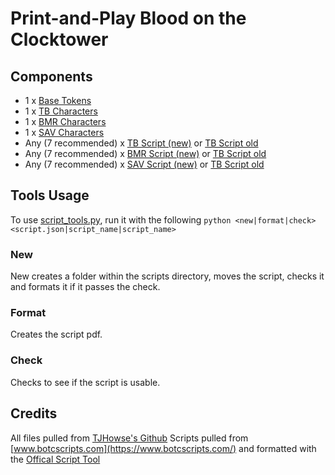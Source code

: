 # Print-and-Play Blood on the Clocktower

## Components
- 1 x [Base Tokens](./pdfs/BASE_tokens.pdf)
- 1 x [TB Characters](./pdfs/TB_character_tokens.pdf)
- 1 x [BMR Characters](./pdfs/BMR_character_tokens.pdf)
- 1 x [SAV Characters](./pdfs/SAV_character_tokens.pdf)
- Any (7 recommended) x [TB Script (new)](./scripts/trouble_brewing/trouble_brewing.pdf) or [TB Script old](./pdfs/TB_character_list_DEPRECATED.pdf)
- Any (7 recommended) x [BMR Script (new)](./scripts/bad_moon_rising/bad_moon_rising.pdf) or [TB Script old](./pdfs/BMR_character_list_DEPRECATED.pdf)
- Any (7 recommended) x [SAV Script (new)](./scripts/sects_and_violets/sects_and_violets.pdf) or [TB Script old](./pdfs/SAV_character_list_DEPRECATED.pdf)

## Tools Usage
To use [script_tools.py](./script_tools.py), run it with the following `python <new|format|check> <script.json|script_name|script_name>`<br>
### New
New creates a folder within the scripts directory, moves the script, checks it and formats it if it passes the check.
### Format
Creates the script pdf.
### Check
Checks to see if the script is usable.

## Credits
All files pulled from [TJHowse's Github](https://github.com/tjhowse/botc)
Scripts pulled from [www.botcscripts.com](https://www.botcscripts.com/) and formatted with the [Offical Script Tool](https://script.bloodontheclocktower.com/)
